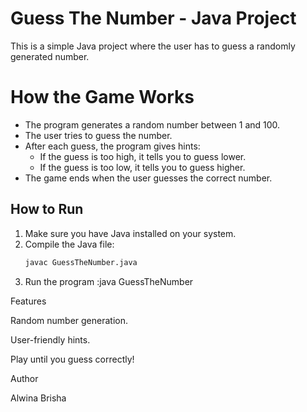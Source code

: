 



# Guess The Number - Java Project

This is a simple Java project where the user has to guess a randomly generated number.

# How the Game Works
- The program generates a random number between 1 and 100.
- The user tries to guess the number.
- After each guess, the program gives hints:
  - If the guess is too high, it tells you to guess lower.
  - If the guess is too low, it tells you to guess higher.
- The game ends when the user guesses the correct number.

## How to Run
1. Make sure you have Java installed on your system.
2. Compile the Java file:
   ```bash
   javac GuessTheNumber.java

3. Run the program :java GuessTheNumber

Features

Random number generation.

User-friendly hints.

Play until you guess correctly!


Author

Alwina Brisha
